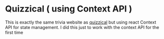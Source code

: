 # Quizzical ( using Context API )

This is exactly the same trivia website as [quizzical](https://github.com/taiwo-adewale/quizzical) but using react Context API for state management. I did this just to work with the context API for the first time
